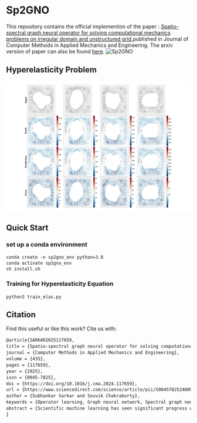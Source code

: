 # Sp2GNO

This repository contains the official implemention of the paper : [Spatio-spectral graph neural operator for solving computational mechanics problems on irregular domain and unstructured grid](https://www.sciencedirect.com/science/article/pii/S0045782524009137),published in Journal of Computer Methods in Applied Mechanics and Engineering. The arxiv version of paper can also be found [here](https://arxiv.org/abs/2409.00604v1).
![Sp2GNO](./images/SP2GNO_schematic_fig.png "Sp2GNO Overall Architecture")
## Hyperelasticity Problem

![Elasticity](./images/elasticity.png "Hyperelasticity Problem")

## Quick Start

### set up a conda environment

```
conda create -n sp2gno_env python=3.8
conda activate sp2gno_env
sh install.sh
```

### Training for Hyperelasticity Equation

```
python3 train_elas.py
```

## Citation
Find this useful or like this work? Cite us with:
```latex
@article{SARKAR2025117659,
title = {Spatio-spectral graph neural operator for solving computational mechanics problems on irregular domain and unstructured grid},
journal = {Computer Methods in Applied Mechanics and Engineering},
volume = {435},
pages = {117659},
year = {2025},
issn = {0045-7825},
doi = {https://doi.org/10.1016/j.cma.2024.117659},
url = {https://www.sciencedirect.com/science/article/pii/S0045782524009137},
author = {Subhankar Sarkar and Souvik Chakraborty},
keywords = {Operator learning, Graph neural network, Spectral graph neural network, Neural operator, Computational mechanics},
abstract = {Scientific machine learning has seen significant progress with the emergence of operator learning. However, existing methods encounter difficulties when applied to problems on unstructured grids and irregular domains. Spatial graph neural networks utilize local convolution in a neighborhood to potentially address these challenges, yet they often suffer from issues such as over-smoothing and over-squashing in deep architectures. Conversely, spectral graph neural networks leverage global convolution to capture extensive features and long-range dependencies in domain graphs, albeit at a high computational cost due to Eigenvalue decomposition. In this paper, we introduce a novel approach, referred to as Spatio-Spectral Graph Neural Operator (Sp2GNO) that integrates spatial and spectral GNNs effectively. This framework mitigates the limitations of individual methods and enables the learning of solution operators across arbitrary geometries, thus catering to a wide range of real-world problems. Sp2GNO demonstrates exceptional performance in solving both time-dependent and time-independent partial differential equations on regular and irregular domains. Our approach is validated through comprehensive benchmarks and practical applications drawn from computational mechanics and scientific computing literature.}
}
```
